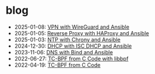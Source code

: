 # blog

- 2025-01-08: [VPN with WireGuard and Ansible](posts/vpn_with_wireguard_and_ansible)
- 2025-01-05: [Reverse Proxy with HAProxy and Ansible](posts/reverse_proxy_with_haproxy_and_ansible)
- 2025-01-03: [NTP with Chrony and Ansible](posts/ntp_with_chrony_and_ansible)
- 2024-12-30: [DHCP with ISC DHCP and Ansible](posts/dhcp_with_isc_dhcp_and_ansible)
- 2023-11-06: [DNS with Bind and Ansible](posts/dns_with_bind_and_ansible)
- 2022-06-27: [TC-BPF from C Code with libbpf](posts/tc-bpf_from_c-libbpf)
- 2022-04-19: [TC-BPF from C Code](posts/tc-bpf_from_c)
